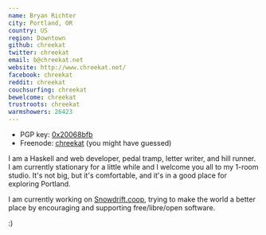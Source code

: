 ```yaml
---
name: Bryan Richter
city: Portland, OR
country: US
region: Downtown
github: chreekat
twitter: chreekat
email: b@chreekat.net
website: http://www.chreekat.net/
facebook: chreekat
reddit: chreekat
couchsurfing: chreekat
bewelcome: chreekat
trustroots: chreekat
warmshowers: 26423
---
```


* PGP key: [0x20068bfb](https://keybase.io/chreekat)
* Freenode: [chreekat](http://ircbrowse.net/nick/chreekat) (you might have guessed)

I am a Haskell and web developer, pedal tramp, letter writer, and hill
runner. I am currently stationary for a little while and I welcome you all
to my 1-room studio. It's not big, but it's comfortable, and it's in a good
place for exploring Portland.

I am currently working on [Snowdrift.coop](https://snowdrift.coop), trying
to make the world a better place by encouraging and supporting
free/libre/open software.

:)

